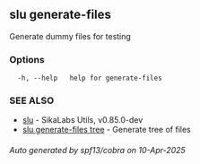 ## slu generate-files

Generate dummy files for testing

### Options

```
  -h, --help   help for generate-files
```

### SEE ALSO

* [slu](slu.md)	 - SikaLabs Utils, v0.85.0-dev
* [slu generate-files tree](slu_generate-files_tree.md)	 - Generate tree of files

###### Auto generated by spf13/cobra on 10-Apr-2025
